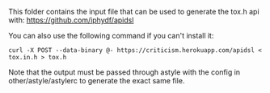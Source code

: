 This folder contains the input file that can be used to generate the tox.h api 
with: https://github.com/iphydf/apidsl

You can also use the following command if you can't install it:

```
curl -X POST --data-binary @- https://criticism.herokuapp.com/apidsl < tox.in.h > tox.h
```

Note that the output must be passed through astyle with the config in 
other/astyle/astylerc to generate the exact same file.
